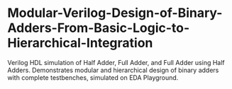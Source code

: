 # Modular-Verilog-Design-of-Binary-Adders-From-Basic-Logic-to-Hierarchical-Integration
Verilog HDL simulation of Half Adder, Full Adder, and Full Adder using Half Adders. Demonstrates modular and hierarchical design of binary adders with complete testbenches, simulated on EDA Playground.
